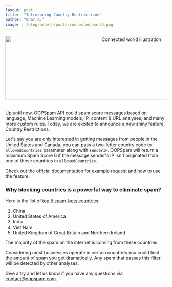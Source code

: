 ```yaml
---
layout: post
title:  "Introducing Country Restrictions"
author: "Onar A."
image: ../blog/assets/posts/connected_world.png
---
```

<center>
<img width="772" style="height: 200px;object-fit: cover;" alt="Connected world illustration" src="/blog/assets/posts/connected_world.png">
</center>
<br/>

Up until now, OOPSpam API could spam score messages based on language, Machine Learning models, IP, content & URL analyses, and many more custom rules.
Today, we are excited to announce a new shiny feature, Country Restrictions. 

Let's say you are only interested in getting messages from people in the United States and Canada, you can pass a two-letter country code to ```allowedCountries``` parameter along with ```senderIP```. OOPSpam will return a maximum Spam Score 6 if the message sender's IP isn't originated from one of those countries in ```allowedCountries```.

Check out [the official documentation](https://www.oopspam.com/docs.html) for example request and how to use the feature.

### Why blocking countries is a powerful way to eliminate spam?

Here is the list of [top 5 spam-bots countries](https://www.spamhaus.org/statistics/botnet-cc/):

1. China
2. United States of America
3. India
4. Viet Nam
5. United Kingdom of Great Britain and Northern Ireland

The majority of the spam on the internet is coming from these countries.

Considering most businesses operate in certain countries you could limit the amount of spam you get dramatically. Any spam that passes this filter will be detected by other analyses.

Give a try and let us know if you have any questions via [contact@oopspam.com](mailto:contact@oopspam.com).